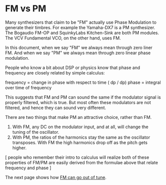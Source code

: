 # FM vs PM

Many synthesizers that claim to be "FM" actually use Phase Modulation to generate their timbres. For example the Yamaha-DX7 is a PM synthesizer. The Bogaudio FM-OP and SquinkyLabs Kitchen-Sink are both PM modules. The VCV Fundamental VCO, on the other hand, uses FM.

In this document, when we say "FM" we always mean through zero liner FM. And when we say "PM" we always mean through zero linear phase modulation.

People who know a bit about DSP or physics know that phase and frequency are closely related by simple calculus:

frequency = change in phase with respect to time ( dp / dp)
phase = integral over time of frequency

This suggests that FM and PM can sound the same if the modulator signal is properly filtered, which is true. But most often these modulators are not filtered, and hence they can sound very different.

There are two things that make PM an attractive choice, rather than FM.

1. With FM, any DC on the modulator input, and at all, will change the tuning of the oscillator.
2. With PM, the ratios of the harmonics stay the same as the oscillator transposes. With FM the high harmonics drop off as the pitch gets higher.

[ people who remember their intro to calculus will realize both of these properties of FM/PM are easily derived from the formulae above that relate frequency and phase ]

The next page shows how [FM can go out of tune](./fm-tune.md).

